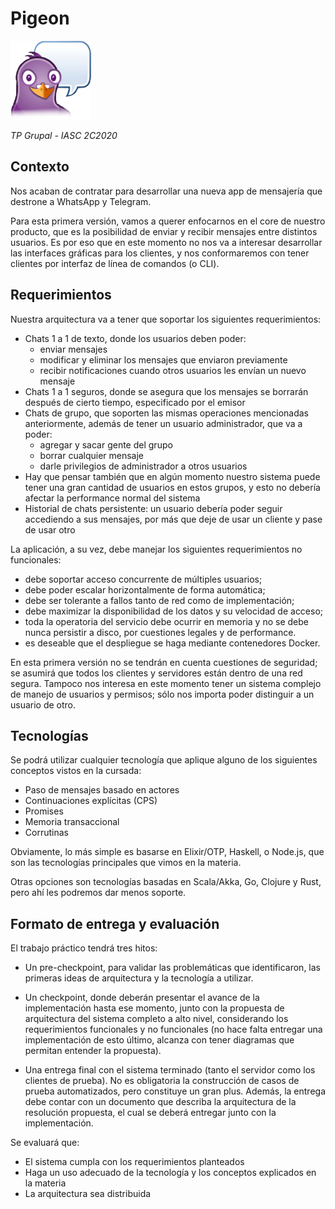 # Pigeon

![pigeon](assets/pigeon.png)

_TP Grupal - IASC 2C2020_

## Contexto

Nos acaban de contratar para desarrollar una nueva app de mensajería que destrone a WhatsApp y Telegram.

Para esta primera versión, vamos a querer enfocarnos en el core de nuestro producto, que es la posibilidad de enviar y recibir mensajes entre distintos usuarios. Es por eso que en este momento no nos va a interesar desarrollar las interfaces gráficas para los clientes, y nos conformaremos con tener clientes por interfaz de línea de comandos (o CLI).

## Requerimientos

Nuestra arquitectura va a tener que soportar los siguientes requerimientos:

- Chats 1 a 1 de texto, donde los usuarios deben poder:
  - enviar mensajes
  - modificar y eliminar los mensajes que enviaron previamente
  - recibir notificaciones cuando otros usuarios les envían un nuevo mensaje
- Chats 1 a 1 seguros, donde se asegura que los mensajes se borrarán después de cierto tiempo, especificado por el emisor
- Chats de grupo, que soporten las mismas operaciones mencionadas anteriormente, además de tener un usuario administrador, que va a poder:
  - agregar y sacar gente del grupo
  - borrar cualquier mensaje
  - darle privilegios de administrador a otros usuarios
- Hay que pensar también que en algún momento nuestro sistema puede tener una gran cantidad de usuarios en estos grupos, y esto no debería afectar la performance normal del sistema
- Historial de chats persistente: un usuario debería poder seguir accediendo a sus mensajes, por más que deje de usar un cliente y pase de usar otro

La aplicación, a su vez, debe manejar los siguientes requerimientos no funcionales:

- debe soportar acceso concurrente de múltiples usuarios;
- debe poder escalar horizontalmente de forma automática;
- debe ser tolerante a fallos tanto de red como de implementación;
- debe maximizar la disponibilidad de los datos y su velocidad de acceso;
- toda la operatoria del servicio debe ocurrir en memoria y no se debe nunca persistir a disco, por cuestiones legales y de performance.
- es deseable que el despliegue se haga mediante contenedores Docker.

En esta primera versión no se tendrán en cuenta cuestiones de seguridad; se asumirá que todos los clientes y servidores están dentro de una red segura. Tampoco nos interesa en este momento tener un sistema complejo de manejo de usuarios y permisos; sólo nos importa poder distinguir a un usuario de otro.

## Tecnologías

Se podrá utilizar cualquier tecnología que aplique alguno de los siguientes conceptos vistos en la cursada:

- Paso de mensajes basado en actores
- Continuaciones explícitas (CPS)
- Promises
- Memoria transaccional
- Corrutinas

Obviamente, lo más simple es basarse en Elixir/OTP, Haskell, o Node.js, que son las tecnologías principales que vimos en la materia.

Otras opciones son tecnologías basadas en Scala/Akka, Go, Clojure y Rust, pero ahí les podremos dar menos soporte.

## Formato de entrega y evaluación

El trabajo práctico tendrá tres hitos:

- Un pre-checkpoint, para validar las problemáticas que identificaron, las primeras ideas de arquitectura y la tecnología a utilizar.

- Un checkpoint, donde deberán presentar el avance de la implementación hasta ese momento, junto con la propuesta de arquitectura del sistema completo a alto nivel, considerando los requerimientos funcionales y no funcionales (no hace falta entregar una implementación de esto último, alcanza con tener diagramas que permitan entender la propuesta).

- Una entrega final con el sistema terminado (tanto el servidor como los clientes de prueba). No es obligatoria la construcción de casos de prueba automatizados, pero constituye un gran plus. Además, la entrega debe contar con un documento que describa la arquitectura de la resolución propuesta, el cual se deberá entregar junto con la implementación.

Se evaluará que:

- El sistema cumpla con los requerimientos planteados
- Haga un uso adecuado de la tecnología y los conceptos explicados en la materia
- La arquitectura sea distribuida
